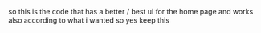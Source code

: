 so this is the code that has a better / best ui for the home page and works also according to what i wanted so yes keep this 
